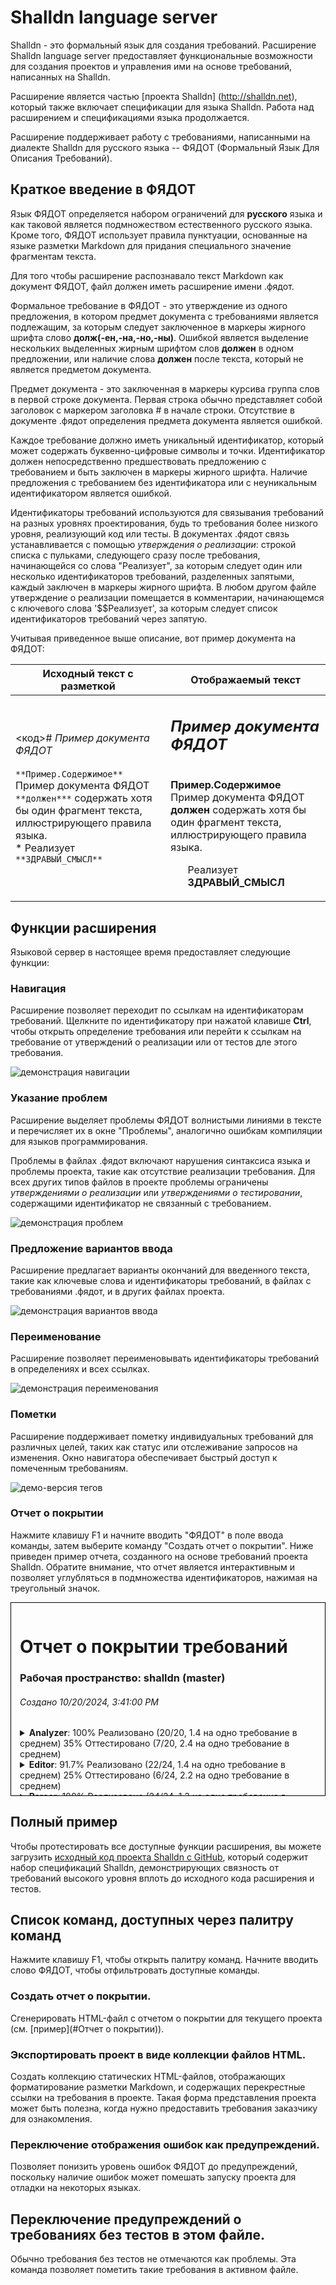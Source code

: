 

# Shalldn language server

Shalldn - это формальный язык для создания требований. Расширение Shalldn language server предоставляет функциональные возможности для создания проектов и управления ими на основе требований, написанных на Shalldn.

Расширение является частью [проекта Shalldn] (http://shalldn.net), который также включает спецификации для языка Shalldn. Работа над расширением и спецификациями языка продолжается.

Расширение поддерживает работу с требованиями, написанными на диалекте Shalldn для русского языка -- ФЯДОТ (Формальный Язык Для Описания Требований).

## Краткое введение в ФЯДОТ

Язык ФЯДОТ определяется набором ограничений для **русского** языка и как таковой является подмножеством естественного русского языка. Кроме того, ФЯДОТ использует правила пунктуации, основанные на языке разметки Markdown для придания специального значение фрагментам текста.

Для того чтобы расширение распознавало текст Markdown как документ ФЯДОТ, файл должен иметь расширение имени .фядот.

Формальное требование в ФЯДОТ - это утверждение из одного предложения, в котором предмет документа с требованиями является подлежащим, за которым следует заключенное в маркеры жирного шрифта слово **долж(-ен,-на,-но,-ны)**.  Ошибкой является выделение нескольких выделенных жирным шрифтом слов **должен** в одном предложении, или наличие слова **должен** после текста, который не является предметом документа.

Предмет документа - это заключенная в маркеры курсива группа слов в первой строке документа. Первая строка обычно представляет собой заголовок с маркером заголовка # в начале строки. Отсутствие в документе .фядот определения предмета документа является ошибкой.

Каждое требование должно иметь уникальный идентификатор, который может содержать буквенно-цифровые символы и точки. Идентификатор должен непосредственно предшествовать предложению с требованием и быть заключен в маркеры жирного шрифта. Наличие предложения с требованием без идентификатора или с неуникальным идентификатором является ошибкой.

Идентификаторы требований используются для связывания требований на разных уровнях проектирования, будь то требования более низкого уровня, реализующий код или тесты. В документах .фядот связь устанавливается с помощью *утверждения о реализации*: строкой списка с пульками, следующего сразу после требования, начинающейся со слова "Реализует", за которым следует один или несколько идентификаторов требований, разделенных запятыми, каждый заключен в маркеры жирного шрифта. В любом другом файле утверждение о реализации помещается в комментарии, начинающемся с ключевого слова '$$Реализует', за которым следует список идентификаторов требований через запятую.

Учитывая приведенное выше описание, вот пример документа на ФЯДОТ:

| Исходный текст с разметкой | Отображаемый текст |
|------|------|
|<код># *Пример документа ФЯДОТ* <br><br>`**Пример.Содержимое**` <br>Пример документа ФЯДОТ `**должен***` содержать хотя бы один фрагмент текста, иллюстрирующего правила языка.<br>* Реализует `**ЗДРАВЫЙ_СМЫСЛ**`</code>|<H2>*Пример документа ФЯДОТ*</H2><br>**Пример.Содержимое** <br>Пример документа ФЯДОТ **должен** содержать хотя бы один фрагмент текста, иллюстрирующего правила языка.<br><ul><li>Реализует **ЗДРАВЫЙ_СМЫСЛ**</ul>|

## Функции расширения

Языковой сервер в настоящее время предоставляет следующие функции:

### Навигация 
Расширение позволяет переходит по ссылкам на идентификаторам требований. Щелкните по идентификатору при нажатой клавише **Ctrl**, чтобы открыть определение требования или перейти к ссылкам на требование от утверждений о реализации или от тестов дле этого требования. 

![демонстрация навигации](media/nav.ru.gif)

### Указание проблем
Расширение выделяет проблемы ФЯДОТ волнистыми линиями в тексте и перечисляет их в окне "Проблемы", аналогично ошибкам компиляции для языков программирования.

Проблемы в файлах .фядот включают нарушения синтаксиса языка и проблемы проекта, такие как отсутствие реализации требования. Для всех других типов файлов в проекте проблемы ограничены *утверждениями о реализации* или *утверждениями о тестировании*, содержащими идентификатор не связанный с требованием.

![демонстрация проблем](media/problems.ru.gif)

### Предложение вариантов ввода
Расширение предлагает варианты окончаний для введенного текста, такие как ключевые слова и идентификаторы требований, в файлах с требованиями .фядот, и в других файлах проекта.

![демонстрация вариантов ввода](media/completions.ru.gif)

### Переименование
Расширение позволяет переименовывать идентификаторы требований в определениях и всех ссылках.

![демонстрация переименования](media/refactor.ru.gif)

### Пометки
Расширение поддерживает пометку индивидуальных требований для различных целей, таких как статус или отслеживание запросов на изменения. Окно навигатора обеспечивает быстрый доступ к помеченным требованиям.

![демо-версия тегов](media/tags.ru.gif )

### Отчет о покрытии

Нажмите клавишу F1 и начните вводить "ФЯДОТ" в поле ввода команды, затем выберите команду "Создать отчет о покрытии". Ниже приведен пример отчета, созданного на основе требований проекта Shalldn. Обратите внимание, что отчет является интерактивным и позволяет углубляться в подмножества идентификаторов, нажимая на треугольный значок.
<div style="max-height:20em; overflow-y:auto;border:1px solid black;padding:1em">
<style>ul {list-style-type:none;}</style>
		<h1>Отчет о покрытии требований</h1>
		<h3>Рабочая пространство: shalldn (master)</h3>
		<h6>Создано  10/20/2024, 3:41:00 PM</h6>
	<details><summary><b>Analyzer</b>: 100% Реализовано (20/20, 1.4 на одно требование в среднем)  35% Оттестировано (7/20, 2.4 на одно требование в среднем)</summary><ul><li><b>Analyzer.ERR</b>: 100% Реализовано (4/4, 1.5 на одно требование в среднем)  50% Оттестировано (2/4, 1.5 на одно требование в среднем)<br></li><li><b>Analyzer.TEST</b>: 100% Реализовано (4/4, 1.3 на одно требование в среднем)  100% Оттестировано (4/4, 3 на одно требование в среднем)<br></li></ul></details><details><summary><b>Editor</b>: 91.7% Реализовано (22/24, 1.4 на одно требование в среднем)  25% Оттестировано (6/24, 2.2 на одно требование в среднем)</summary><ul><li><b>Editor.CMPL</b>: 100% Реализовано (8/8, 1.3 на одно требование в среднем)  25% Оттестировано (2/8, 2 на одно требование в среднем)<br></li><li><b>Editor.ERR</b>: 100% Реализовано (3/3, 1.7 на одно требование в среднем)  33.3% Оттестировано (1/3, 1 на одно требование в среднем)<br></li><li><b>Editor.INFO</b>: 100% Реализовано (2/2, 1 на одно требование в среднем)  100% Оттестировано (2/2, 3 на одно требование в среднем)<br></li><li><b>Editor.NAV</b>: 100% Реализовано (5/5, 1.2 на одно требование в среднем)  0% Оттестировано (0/5)<br></li></ul></details><details><summary><b>Parser</b>: 100% Реализовано (24/24, 1.3 на одно требование в среднем)  25% Оттестировано (6/24, 1.7 на одно требование в среднем)</summary><ul><li><b>Parser.ERR</b>: 100% Реализовано (9/9, 1.2 на одно требование в среднем)  22.2% Оттестировано (2/9, 2.5 на одно требование в среднем)<br></li><li><b>Parser.IMPLMNT</b>: 100% Реализовано (3/3, 1.3 на одно требование в среднем)  66.7% Оттестировано (2/3, 1 на одно требование в среднем)<br></li></ul></details><details><summary><b>РЕДАКТОР</b>: 100% Реализовано (22/22, 1.3 на одно требование в среднем)  27.3% Оттестировано (6/22, 1.8 на одно требование в среднем)</summary><ul><li><details><summary><b>РЕДАКТОР.ВВОД</b>: 100% Реализовано (8/8, 1.3 на одно требование в среднем)  25% Оттестировано (2/8, 2 на одно требование в среднем)</summary><ul><li><b>РЕДАКТОР.ВВОД.РЕАЛ</b>: 100% Реализовано (3/3, 1 на одно требование в среднем)  0% Оттестировано (0/3)<br></li></ul></details></li><li><b>РЕДАКТОР.ИНФО</b>: 100% Реализовано (2/2, 1 на одно требование в среднем)  100% Оттестировано (2/2, 2 на одно требование в среднем)<br></li><li><b>РЕДАКТОР.НАВ</b>: 100% Реализовано (5/5, 1.2 на одно требование в среднем)  0% Оттестировано (0/5)<br></li><li><b>РЕДАКТОР.ОШИБКА</b>: 100% Реализовано (3/3, 1 на одно требование в среднем)  33.3% Оттестировано (1/3, 1 на одно требование в среднем)<br></li><li><b>РЕДАКТОР.ПЕРЕИМЕН</b>: 100% Реализовано (2/2, 1.5 на одно требование в среднем)  0% Оттестировано (0/2)<br></li></ul></details><details><summary><b>СИНТАН</b>: 100% Реализовано (24/24, 1.3 на одно требование в среднем)  25% Оттестировано (6/24, 1.5 на одно требование в среднем)</summary><ul><li><details><summary><b>СИНТАН.ОПР</b>: 100% Реализовано (4/4, 1 на одно требование в среднем)  25% Оттестировано (1/4, 2 на одно требование в среднем)</summary><ul><li><b>СИНТАН.ОПР.КНТ</b>: 100% Реализовано (3/3, 1 на одно требование в среднем)  0% Оттестировано (0/3)<br></li></ul></details></li><li><b>СИНТАН.ОШИБКА</b>: 100% Реализовано (9/9, 1.2 на одно требование в среднем)  22.2% Оттестировано (2/9, 2 на одно требование в среднем)<br></li><li><b>СИНТАН.РЕАЛЕЗАЦИЯ</b>: 100% Реализовано (2/2, 1 на одно требование в среднем)  100% Оттестировано (2/2, 1 на одно требование в среднем)<br></li></ul></details><details><summary><b>СТРУКТАН</b>: 100% Реализовано (20/20, 1.2 на одно требование в среднем)  30% Оттестировано (6/20, 2.7 на одно требование в среднем)</summary><ul><li><b>СТРУКТАН.ИНФО</b>: 100% Реализовано (2/2, 1 на одно требование в среднем)  0% Оттестировано (0/2)<br></li><li><b>СТРУКТАН.ОПРЕДЕЛЕНИЯ</b>: 100% Реализовано (2/2, 1 на одно требование в среднем)  0% Оттестировано (0/2)<br></li><li><b>СТРУКТАН.ОШИБКА</b>: 100% Реализовано (4/4, 1.5 на одно требование в среднем)  25% Оттестировано (1/4, 2 на одно требование в среднем)<br></li><li><b>СТРУКТАН.РЕАЛ</b>: 100% Реализовано (2/2, 1 на одно требование в среднем)  50% Оттестировано (1/2, 2 на одно требование в среднем)<br></li><li><b>СТРУКТАН.ТЕСТ</b>: 100% Реализовано (4/4, 1.3 на одно требование в среднем)  100% Оттестировано (4/4, 3 на одно требование в среднем)<br></li></ul></details><details><summary><b>Требования без домена</b>: 100% Реализовано (6/6, 1 на одно требование в среднем)  0% Оттестировано (0/6)</summary><ul><li><b>shalldn.shalldn</b>: 100% Реализовано (3/3, 1 на одно требование в среднем)  0% Оттестировано (0/3)<br></li><li><b>ru/ФЯДОТ.фядот</b>: 100% Реализовано (3/3, 1 на одно требование в среднем)  0% Оттестировано (0/3)<br></li></ul></details>
</div>

## Полный пример
Чтобы протестировать все доступные функции расширения, вы можете загрузить [исходный код проекта Shalldn с GitHub](https://github.com/vldmr-bus/shalldn), который содержит набор спецификаций Shalldn, демонстрирующих связность от требований высокого уровня вплоть до исходного кода расширения и тестов.

## Список команд, доступных через палитру команд

Нажмите клавишу F1, чтобы открыть палитру команд. Начните вводить слово ФЯДОТ, чтобы отфильтровать доступные команды.

### Создать отчет о покрытии.

Сгенерировать HTML-файл с отчетом о покрытии для текущего проекта (см. [пример](#Отчет о покрытии)).

### Экспортировать проект в виде коллекции файлов HTML.

Создать коллекцию статических HTML-файлов, отображающих форматирование разметки Markdown, и содержащих перекрестные ссылки на требования в проекте. Такая форма представления проекта может быть полезна, когда нужно предоставить требования заказчику для ознакомления.

### Переключение отображения ошибок как предупреждений.

Позволяет понизить уровень ошибок ФЯДОТ до предупреждений, поскольку наличие ошибок может помешать запуску проекта для отладки на некоторых языках.

## Переключение предупреждений о требованиях без тестов в этом файле.

Обычно требования без тестов не отмечаются как проблемы. Эта команда позволяет пометить такие требования в активном файле.

